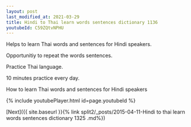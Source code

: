 ```yaml
---
layout: post
last_modified_at: 2021-03-29
title: Hindi to Thai learn words sentences dictionary 1136 
youtubeId: C59ZQtvNPHU
---
```

 
 
Helps to learn Thai words and sentences for Hindi speakers.

Opportunitiy to repeat the words sentences. 

Practice Thai language. 
 
10 minutes practice every day. 
 
How to learn Thai words and sentences for Hindi speakers 
 
{% include youtubePlayer.html id=page.youtubeId %}
 
 
[Next]({{ site.baseurl }}{% link  split2/_posts/2015-04-11-Hindi to thai learn words sentences dictionary 1325 .md%})
 
